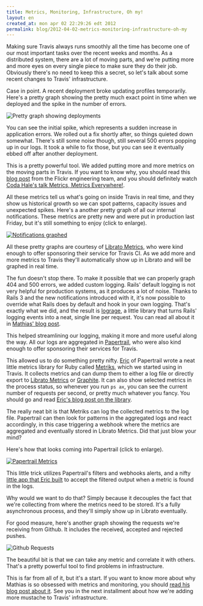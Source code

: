 ```yaml
---
title: Metrics, Monitoring, Infrastructure, Oh my!
layout: en
created_at: mon apr 02 22:29:26 edt 2012
permalink: blog/2012-04-02-metrics-monitoring-infrastructure-oh-my
---
```

Making sure Travis always runs smoothly all the time has become one of our most
important tasks over the recent weeks and months. As a distributed system, there
are a lot of moving parts, and we're putting more and more eyes on every single
piece to make sure they do their job. Obviously there's no need to keep this a
secret, so let's talk about some recent changes to Travis' infrastructure.

Case in point. A recent deployment broke updating profiles temporarily. Here's a
pretty graph showing the pretty much exact point in time when we deployed and
the spike in the number of errors.

![Pretty graph showing deployments](http://s3itch.paperplanes.de/Librato_Metrics-20120402-114010.png)

You can see the initial spike, which represents a sudden increase in application
errors. We rolled out a fix shortly after, so things quieted down somewhat.
There's still some noise though, still several 500 errors popping up in our
logs. It took a while to fix those, but you can see it eventually ebbed off
after another deployment.

This is a pretty powerful tool. We added putting more and more metrics on the
moving parts in Travis. If you want to know why, you should read this [blog
post](http://code.flickr.com/blog/2008/10/27/counting-timing/) from the Flickr
engineering team, and you should definitely watch [Coda Hale's talk Metrics,
Metrics Everywhere!](http://pivotallabs.com/talks/139-metrics-metrics-everywhere).

All these metrics tell us what's going on inside Travis in real time, and they
show us historical growth so we can spot patterns, capacity issues and
unexpected spikes. Here's a another pretty graph of all our internal
notifications. These metrics are pretty new and were put in production last
Friday, but it's still something to enjoy (click to enlarge).

[![Notifications graphed](http://s3itch.paperplanes.de/Librato_Metrics-20120402-175556.png)](http://s3itch.paperplanes.de/Librato_Metrics-20120402-114119.png)

All these pretty graphs are courtesy of [Librato
Metrics](https://metrics.librato.com/), who were kind enough to offer sponsoring
their service for Travis CI. As we add more and more metrics to Travis they'll
automatically show up in Librato and will be graphed in real time.

The fun doesn't stop there. To make it possible that we can properly graph 404
and 500 errors, we added custom logging. Rails' default logging is not very
helpful for production systems, as it produces a lot of noise. Thanks to Rails 3
and the new notifications introduced with it, it's now possible to override what
Rails does by default and hook in your own logging. That's exactly what we did,
and the result is [lograge](https://github.com/mattmatt/lograge), a little
library that turns Rails' logging events into a neat, single line per request.
You can read all about it in [Mathias' blog
post](http://www.paperplanes.de/2012/3/14/on-notifications-logsubscribers-and-bringing-sanity-to-rails-logging.html).

This helped streamlining our logging, making it more and more useful along the
way. All our logs are aggregated in [Papertrail](https://papertrailapp.com/),
who were also kind enough to offer sponsoring their services for Travis.

This allowed us to do something pretty nifty.
[Eric](https://twitter.com/lindvall) of Papertrail wrote a neat little metrics
library for Ruby called [Metriks](https://github.com/eric/metriks), which we
started using in Travis. It collects metrics and can dump them to either a log
file or directly export to [Librato Metrics](https://metrics.librato.com/) or
[Graphite](http://graphite.wikidot.com/). It can also show selected metrics in
the process status, so whenever you run `ps ax`, you can see the current number
of requests per second, or pretty much whatever you fancy. You should go and
read [Eric's blog post on the
library](http://bitmonkey.net/post/18854033582/introducing-metriks).

The really neat bit is that Metriks can log the collected metrics to the log
file. Papertrail can then look for patterns in the aggregated logs and react
accordingly, in this case triggering a webhook  where the metrics are aggregated
and eventually stored in Librato Metrics. Did that just blow your mind?

Here's how that looks coming into Papertrail (click to enlarge).

[![Papertrail Metrics](http://s3itch.paperplanes.de/Skitch-20120402-204339.png)](http://s3itch.paperplanes.de/Skitch-20120402-204154.png)

This little trick utilizes Papertrail's filters and webhooks alerts, and a nifty
[little app that Eric built](https://github.com/eric/metriks_log_webhook) to
accept the filtered output when a metric is found in the logs.

Why would we want to do that? Simply because it decouples the fact that
we're collecting from where the metrics need to be stored. It's a fully
asynchronous process, and they'll simply show up in Librato eventually.

For good measure, here's another graph showing the requests we're receiving from
Github. It includes the received, accepted and rejected pushes.

![Github Requests](http://s3itch.paperplanes.de/Skitch-20120402-202853.png)

The beautiful bit is that we can take any metric and correlate it with others.
That's a pretty powerful tool to find problems in infrastructure.

This is far from all of it, but it's a start. If you want to know more about why
Mathias is so obsessed with metrics and monitoring, you should [read his blog
post about
it](http://www.paperplanes.de/2011/1/5/the_virtues_of_monitoring.html). See you
in the next installment about how we're adding more mustache to Travis'
infrastructure.
